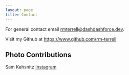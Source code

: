 ```yaml
---
layout: page
title: Contact
---
```


For general contact email rmterrell@dashdashforce.dev.

Visit my Github at <https://www.github.com/rm-terrell>

## Photo Contributions
Sam Kahsnitz [Instagram](https://www.instagram.com/samridesbaiku/)
